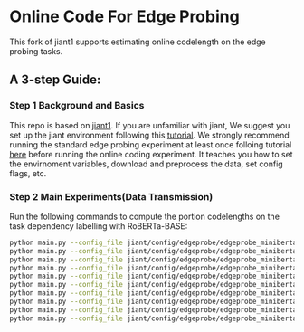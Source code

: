 # Online Code For Edge Probing

This fork of jiant1 supports estimating online codelength on the edge probing tasks.

## A 3-step Guide:

### Step 1 Background and Basics
This repo is based on [jiant1](https://github.com/nyu-mll/jiant-v1-legacy). If you are unfamiliar with jiant, We suggest you set up the jiant environment following this [tutorial](https://github.com/nyu-mll/jiant-v1-legacy/blob/master/tutorials/setup_tutorial.md). 
We strongly recommend running the standard edge probing experiment at least once folloing tutorial [here](https://github.com/nyu-mll/pretraining-learning-curves) before running the online coding experiment. It teaches you how to set the envirnoment variables, download and preprocess the data, set config flags, etc.

### Step 2 Main Experiments(Data Transmission)

Run the following commands to compute the portion codelengths on the task dependency labelling with RoBERTa-BASE:
```bash python main.py --config_file jiant/config/edgeprobe/edgeprobe_miniberta.conf --overrides 'exp_name=dep_roberta-base_0, target_tasks=edges-dep-ud-ewt, transformers_output_mode=mix, input_module=roberta-base, tokenizer=roberta-base, target_train_val_interval=1000, batch_size=32, target_train_max_vals=100, lr=0.0001, online_code_preshuffle_seed=1234, online_code_data_split="0,0.001,0.002", patience=10'
python main.py --config_file jiant/config/edgeprobe/edgeprobe_miniberta.conf --overrides 'exp_name=dep_roberta-base_1, target_tasks=edges-dep-ud-ewt, transformers_output_mode=mix, input_module=roberta-base, tokenizer=roberta-base, target_train_val_interval=1000, batch_size=32, target_train_max_vals=100, lr=0.0001, online_code_preshuffle_seed=1234, online_code_data_split="0,0.002,0.004", patience=10'
python main.py --config_file jiant/config/edgeprobe/edgeprobe_miniberta.conf --overrides 'exp_name=dep_roberta-base_2, target_tasks=edges-dep-ud-ewt, transformers_output_mode=mix, input_module=roberta-base, tokenizer=roberta-base, target_train_val_interval=1000, batch_size=32, target_train_max_vals=100, lr=0.0001, online_code_preshuffle_seed=1234, online_code_data_split="0,0.004,0.008", patience=10'
python main.py --config_file jiant/config/edgeprobe/edgeprobe_miniberta.conf --overrides 'exp_name=dep_roberta-base_3, target_tasks=edges-dep-ud-ewt, transformers_output_mode=mix, input_module=roberta-base, tokenizer=roberta-base, target_train_val_interval=1000, batch_size=32, target_train_max_vals=100, lr=0.0001, online_code_preshuffle_seed=1234, online_code_data_split="0,0.008,0.016", patience=10'
python main.py --config_file jiant/config/edgeprobe/edgeprobe_miniberta.conf --overrides 'exp_name=dep_roberta-base_4, target_tasks=edges-dep-ud-ewt, transformers_output_mode=mix, input_module=roberta-base, tokenizer=roberta-base, target_train_val_interval=1000, batch_size=32, target_train_max_vals=100, lr=0.0001, online_code_preshuffle_seed=1234, online_code_data_split="0,0.016,0.032", patience=10'
python main.py --config_file jiant/config/edgeprobe/edgeprobe_miniberta.conf --overrides 'exp_name=dep_roberta-base_5, target_tasks=edges-dep-ud-ewt, transformers_output_mode=mix, input_module=roberta-base, tokenizer=roberta-base, target_train_val_interval=1000, batch_size=32, target_train_max_vals=100, lr=0.0001, online_code_preshuffle_seed=1234, online_code_data_split="0,0.032,0.0625", patience=10'
python main.py --config_file jiant/config/edgeprobe/edgeprobe_miniberta.conf --overrides 'exp_name=dep_roberta-base_6, target_tasks=edges-dep-ud-ewt, transformers_output_mode=mix, input_module=roberta-base, tokenizer=roberta-base, target_train_val_interval=1000, batch_size=32, target_train_max_vals=100, lr=0.0001, online_code_preshuffle_seed=1234, online_code_data_split="0,0.0625,0.125", patience=10'
python main.py --config_file jiant/config/edgeprobe/edgeprobe_miniberta.conf --overrides 'exp_name=dep_roberta-base_7, target_tasks=edges-dep-ud-ewt, transformers_output_mode=mix, input_module=roberta-base, tokenizer=roberta-base, target_train_val_interval=1000, batch_size=32, target_train_max_vals=100, lr=0.0001, online_code_preshuffle_seed=1234, online_code_data_split="0,0.125,0.25", patience=10'
python main.py --config_file jiant/config/edgeprobe/edgeprobe_miniberta.conf --overrides 'exp_name=dep_roberta-base_8, target_tasks=edges-dep-ud-ewt, transformers_output_mode=mix, input_module=roberta-base, tokenizer=roberta-base, target_train_val_interval=1000, batch_size=32, target_train_max_vals=100, lr=0.0001, online_code_preshuffle_seed=1234, online_code_data_split="0,0.25,0.5", patience=10'
python main.py --config_file jiant/config/edgeprobe/edgeprobe_miniberta.conf --overrides 'exp_name=dep_roberta-base_9, target_tasks=edges-dep-ud-ewt, transformers_output_mode=mix, input_module=roberta-base, tokenizer=roberta-base, target_train_val_interval=1000, batch_size=32, target_train_max_vals=100, lr=0.0001, online_code_preshuffle_seed=1234, online_code_data_split="0,0.5,1", patience=10'
python main.py --config_file jiant/config/edgeprobe/edgeprobe_miniberta.conf --overrides 'exp_name=dep_roberta-base_10, target_tasks=edges-dep-ud-ewt, transformers_output_mode=mix, input_module=roberta-base, tokenizer=roberta-base, target_train_val_interval=1000, batch_size=32, target_train_max_vals=100, lr=0.0001, online_code_preshuffle_seed=1234, online_code_data_split="0,1,2", patience=10'
```


